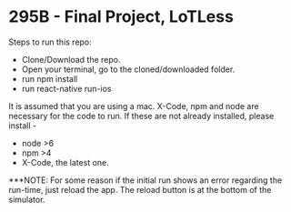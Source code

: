 # 295B - Final Project, LoTLess

Steps to run this repo:

* Clone/Download the repo.
* Open your terminal, go to the cloned/downloaded folder.
* run npm install
* run react-native run-ios

It is assumed that you are using a mac. X-Code, npm and node are necessary for the code to run. If these are not already installed, please install -

* node >6
* npm >4
* X-Code, the latest one.

***NOTE: For some reason if the initial run shows an error regarding the run-time, just reload the app. The reload button is at the bottom of the simulator.
